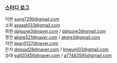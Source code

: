 <h3><a href="https://docs.google.com/spreadsheets/d/1IvmElw5KYqAbuJMxJn_LrMgMZ-vX1hP6Rej-T4O-kps/edit?usp=sharing" target="_blank">스터디 로그</a></h3>


이현 sung7290@gmail.com  
소희 asaash133@gmail.com  
희원 dalgune3@naver.com
	/ dalgune3@gmail.com   
명진 akgre521@naver.com
	/ akgre3@gmail.com  
지언 jiean0127@naver.com  
은지 dmssid28@naver.com
	/ limeunji03@gmail.com  
승태 sg920456@naver.com
	/ a77483595@gmail.com  
